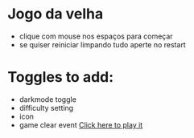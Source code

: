 # Jogo da velha
- clique com mouse nos espaços para começar
- se quiser reiniciar limpando tudo aperte no restart

# Toggles to add:
- darkmode toggle
- difficulty setting
- icon
- game clear event
<a href="https://gabriela22204.github.io/tictactoe/index.html">Click here to play it</a>
